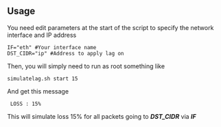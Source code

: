 ## **Usage**
You need edit parameters at the start of the script to specify the network interface and IP address
```
IF="eth" #Your interface name
DST_CIDR="ip" #Address to apply lag on
```
Then, you will simply need to run as root something like
```
simulatelag.sh start 15
```
And get this message
```
 LOSS : 15%
```
This will simulate loss 15% for all packets going to ***DST_CIDR*** via ***IF*** 
